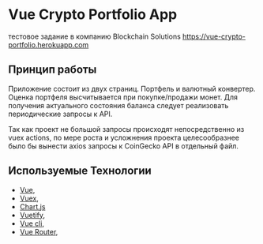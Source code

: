  # Vue Crypto Portfolio App

тестовое задание в компанию Blockchain Solutions
https://vue-crypto-portfolio.herokuapp.com

## Принцип работы
Приложение состоит из двух страниц. Портфель и валютный конвертер. Оценка портфеля высчитывается при покупке/продажи монет.
Для получения актуального состояния баланса следует реализовать периодические запросы к API.

Так как проект не большой запросы происходят непосредственно из vuex actions, по мере роста и усложнения проекта
целесообразнее было бы вынести axios запросы к CoinGecko API в отдельный файл.

## Используемые Технологии

- [Vue](https://),
- [Vuex](https://),
- [Chart.js](https://)
- [Vuetify](https:),
- [Vue cli](https://),
- [Vue Router](),
